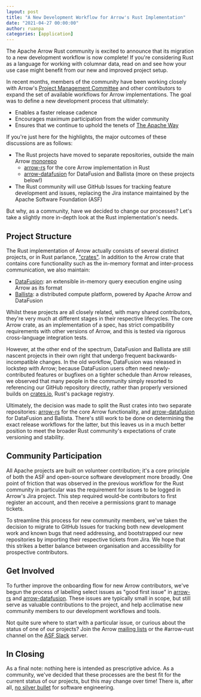 ```yaml
---
layout: post
title: "A New Development Workflow for Arrow's Rust Implementation"
date: "2021-04-27 00:00:00"
author: ruanpa
categories: [application]
---
```

<!--
{% comment %}
Licensed to the Apache Software Foundation (ASF) under one or more
contributor license agreements.  See the NOTICE file distributed with
this work for additional information regarding copyright ownership.
The ASF licenses this file to you under the Apache License, Version 2.0
(the "License"); you may not use this file except in compliance with
the License.  You may obtain a copy of the License at

http://www.apache.org/licenses/LICENSE-2.0

Unless required by applicable law or agreed to in writing, software
distributed under the License is distributed on an "AS IS" BASIS,
WITHOUT WARRANTIES OR CONDITIONS OF ANY KIND, either express or implied.
See the License for the specific language governing permissions and
limitations under the License.
{% endcomment %}
-->

The Apache Arrow Rust community is excited to announce that its migration to a new development workflow is now complete! If you're considering Rust as a language for working with columnar data, read on and see how your use case might benefit from our new and improved project setup.

In recent months, members of the community have been working closely with Arrow's [Project Management Committee][1] and other contributors to expand the set of available workflows for Arrow implementations. The goal was to define a new development process that ultimately:
- Enables a faster release cadence
- Encourages maximum participation from the wider community
- Ensures that we continue to uphold the tenets of [The Apache Way][2]

If you're just here for the highlights, the major outcomes of these discussions are as follows:
- The Rust projects have moved to separate repositories, outside the main Arrow [monorepo][9]
	- [arrow-rs][7] for the core Arrow implementation in Rust
	- [arrow-datafusion][8] for DataFusion and Ballista (more on these projects below!)
- The Rust community will use GitHub Issues for tracking feature development and issues, replacing the Jira instance maintained by the Apache Software Foundation (ASF)

But why, as a community, have we decided to change our processes? Let's take a slightly more in-depth look at the Rust implementation's needs.

## Project Structure
The Rust implementation of Arrow actually consists of several distinct projects, or in Rust parlance, ["crates"][3]. In addition to the Arrow crate that contains core functionality such as the in-memory format and inter-process communication, we also maintain:
- [DataFusion][4]: an extensible in-memory query execution engine using Arrow as its format
- [Ballista][5]: a distributed compute platform, powered by Apache Arrow and DataFusion

Whilst these projects are all closely related, with many shared contributors, they're very much at different stages in their respective lifecycles. The core Arrow crate, as an implementation of a spec, has strict compatibility requirements with other versions of Arrow, and this is tested via rigorous cross-language integration tests.

However, at the other end of the spectrum, DataFusion and Ballista are still nascent projects in their own right that undergo frequent backwards-incompatible changes. In the old workflow, DataFusion was released in lockstep with Arrow; because DataFusion users often need newly-contributed features or bugfixes on a tighter schedule than Arrow releases, we observed that many people in the community simply resorted to referencing our GitHub repository directly, rather than properly versioned builds on [crates.io][6], Rust's package registry.

Ultimately, the decision was made to split the Rust crates into two separate repositories: [arrow-rs][7] for the core Arrow functionality, and [arrow-datafusion][8] for DataFusion and Ballista. There's still work to be done on determining the exact release workflows for the latter, but this leaves us in a much better position to meet the broader Rust community's expectations of crate versioning and stability.

## Community Participation
All Apache projects are built on volunteer contribution; it's a core principle of both the ASF and open-source software development more broadly. One point of friction that was observed in the previous workflow for the Rust community in particular was the requirement for issues to be logged in Arrow's Jira project. This step required would-be contributors to first register an account, and then receive a permissions grant to manage tickets.

To streamline this process for new community members, we've taken the decision to migrate to GitHub Issues for tracking both new development work and known bugs that need addressing, and bootstrapped our new repositories by importing their respective tickets from Jira. We hope that this strikes a better balance between organisation and accessibility for prospective contributors.

## Get Involved
To further improve the onboarding flow for new Arrow contributors, we've begun the process of labelling select issues as "good first issue" in [arrow-rs][11] and [arrow-datafusion][12]. These issues are typically small in scope, but still serve as valuable contributions to the project, and help acclimatise new community members to our development workflows and tools.

Not quite sure where to start with a particular issue, or curious about the status of one of our projects? Join the Arrow [mailing lists][13] or the #arrow-rust channel on the [ASF Slack][14] server.

## In Closing
As a final note: nothing here is intended as prescriptive advice. As a community, we've decided that these processes are the best fit for the current status of our projects, but this may change over time! There is, after all, [no silver bullet][10] for software engineering.

[1]: https://arrow.apache.org/committers/
[2]: https://www.apache.org/theapacheway/
[3]: https://doc.rust-lang.org/book/ch07-01-packages-and-crates.html
[4]: https://github.com/apache/arrow-datafusion/datafusion
[5]: https://github.com/apache/arrow-datafusion/ballista
[6]: https://crates.io/
[7]: https://github.com/apache/arrow-rs
[8]: https://github.com/apache/arrow-datafusion
[9]: https://en.wikipedia.org/wiki/Monorepo
[10]: https://en.wikipedia.org/wiki/No_Silver_Bullet
[11]: https://github.com/apache/arrow-rs/issues?q=is%3Aissue+is%3Aopen+label%3A%22good+first+issue%22
[12]: https://github.com/apache/arrow-datafusion/issues?q=is%3Aissue+is%3Aopen+label%3A%22good+first+issue%22
[13]: https://arrow.apache.org/community
[14]: https://s.apache.org/slack-invite
